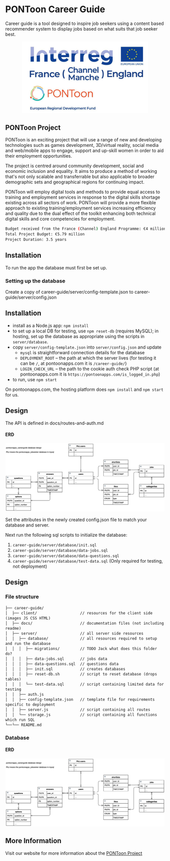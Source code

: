 # PONToon Career Guide

Career guide is a tool designed to inspire job seekers using a content based recommender system to display jobs based on what suits that job seeker best.

<p align="center">
  <img src="interregLogo.png" width="400" title="Interreg Logo">
</p>

## PONToon Project
PONToon is an exciting project that will use a range of new and developing technologies such as games development, 3D/virtual reality, social media and web/mobile apps to engage, support and up-skill women in order to aid their employment opportunities.

The project is centred around community development, social and economic inclusion and equality. It aims to produce a method of working that's not only scalable and transferrable but also applicable to broader demographic sets and geographical regions for continuing impact.

PONToon will employ digital tools and methods to provide equal access to training and employment services in response to the digital skills shortage existing across all sectors of work. PONToon will provide a more flexible approach to existing training/employment services increasing efficiency and quality due to the dual effect of the toolkit enhancing both technical digital skills and core competencies for employment.

```bash
Budget received from the France (Channel) England Programme: €4 million ERDF
Total Project Budget: €5.79 million
Project Duration: 3.5 years
```

## Installation

To run the app the database must first be set up.

### Setting up the database

Create a copy of career-guide/server/config-template.json to career-guide/server/config.json

## Installation

* install as a Node.js app: `npm install`
* to set up a local DB for testing, use `npm reset-db` (requires MySQL); in hosting, set up the database as appropriate using the scripts in `server/database`.
* copy `server/config-template.json` into `server/config.json` and update
  * `mysql` is straightforward connection details for the database
  * `DEPLOYMENT_ROOT` – the path at which the server lives (for testing it can be `/`, at pontoonapps.com it is `/career-guide/`)
  * `LOGIN_CHECK_URL` – the path to the cookie auth check PHP script (at pontoonapps.com it is `https://pontoonapps.com/is_logged_in.php`)
* to run, use `npm start`

On pontoonapps.com, the hosting platform does `npm install` and `npm start` for us.

## Design

The API is defined in docs/routes-and-auth.md

#### ERD
![ERD](career-guide/docs/images/erd.png)

Set the attributes in the newly created config.json file to match your database and server.

Next run the following sql scripts to initialize the database:

1. `career-guide/server/database/init.sql`
2. `career-guide/server/database/data-jobs.sql`
3. `career-guide/server/database/data-questions.sql`
4. `career-guide/server/database/test-data.sql` (Only required for testing, not deployment)

## Design

### File structure

```
├── career-guide/
│  ├── client/                   // resources for the client side (images JS CSS HTML)
│  ├── docs/                     // documentation files (not including readme)
│  ├── server/                   // all server side resources
│  │  ├── database/              // all resources required to setup and run the database
│  │  │  ├── migrations/         // TODO Jack what does this folder do?
│  │  │  ├── data-jobs.sql       // jobs data
│  │  │  ├── data-questions.sql  // questions data
│  │  │  ├── init.sql            // creates databases
│  │  │  ├── reset-db.sh         // script to reset database (drops tables)
│  │  │  └── test-data.sql       // script containing limited data for testing
│  │  ├── auth.js
│  │  ├── config-template.json   // template file for requirements specific to deployment
│  │  ├── server.js              // script containing all routes
│  │  └── storage.js             // script containing all functions which run SQL
└──└── README.md
```

### Database

#### ERD
![ERD](career-guide/docs/images/erd.png)

## More Information

Visit our website for more information about the [PONToon Project](https://www.pontoonproject.eu/) 
